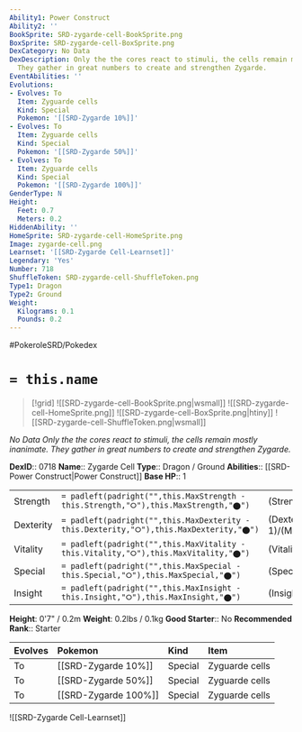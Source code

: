 ```yaml
---
Ability1: Power Construct
Ability2: ''
BookSprite: SRD-zygarde-cell-BookSprite.png
BoxSprite: SRD-zygarde-cell-BoxSprite.png
DexCategory: No Data
DexDescription: Only the the cores react to stimuli, the cells remain mostly inanimate.
  They gather in great numbers to create and strengthen Zygarde.
EventAbilities: ''
Evolutions:
- Evolves: To
  Item: Zyguarde cells
  Kind: Special
  Pokemon: '[[SRD-Zygarde 10%]]'
- Evolves: To
  Item: Zyguarde cells
  Kind: Special
  Pokemon: '[[SRD-Zygarde 50%]]'
- Evolves: To
  Item: Zyguarde cells
  Kind: Special
  Pokemon: '[[SRD-Zygarde 100%]]'
GenderType: N
Height:
  Feet: 0.7
  Meters: 0.2
HiddenAbility: ''
HomeSprite: SRD-zygarde-cell-HomeSprite.png
Image: zygarde-cell.png
Learnset: '[[SRD-Zygarde Cell-Learnset]]'
Legendary: 'Yes'
Number: 718
ShuffleToken: SRD-zygarde-cell-ShuffleToken.png
Type1: Dragon
Type2: Ground
Weight:
  Kilograms: 0.1
  Pounds: 0.2
---
```


#PokeroleSRD/Pokedex

# `= this.name`

> [!grid]
> ![[SRD-zygarde-cell-BookSprite.png|wsmall]]
> ![[SRD-zygarde-cell-HomeSprite.png]]
> ![[SRD-zygarde-cell-BoxSprite.png|htiny]]
> ![[SRD-zygarde-cell-ShuffleToken.png|wsmall]]


*No Data*
*Only the the cores react to stimuli, the cells remain mostly inanimate. They gather in great numbers to create and strengthen Zygarde.*

**DexID**:: 0718
**Name**:: Zygarde Cell
**Type**:: Dragon / Ground
**Abilities**:: [[SRD-Power Construct|Power Construct]]
**Base HP**:: 1

|           |                                                                                        |                                          |
| --------- | -------------------------------------------------------------------------------------- | ---------------------------------------- |
| Strength  | `= padleft(padright("",this.MaxStrength - this.Strength,"⭘"),this.MaxStrength,"⬤")`    | (Strength::1)/(MaxStrength::1)   |
| Dexterity | `= padleft(padright("",this.MaxDexterity - this.Dexterity,"⭘"),this.MaxDexterity,"⬤")` | (Dexterity:: 1)/(MaxDexterity::1) |
| Vitality  | `= padleft(padright("",this.MaxVitality - this.Vitality,"⭘"),this.MaxVitality,"⬤")`    | (Vitality::1)/(MaxVitality::1)   |
| Special   | `= padleft(padright("",this.MaxSpecial - this.Special,"⭘"),this.MaxSpecial,"⬤")`       | (Special::1)/(MaxSpecial::1)     |
| Insight   | `= padleft(padright("",this.MaxInsight - this.Insight,"⭘"),this.MaxInsight,"⬤")`       | (Insight::1)/(MaxInsight::1)     |

**Height**: 0'7" / 0.2m
**Weight**: 0.2lbs / 0.1kg
**Good Starter**:: No
**Recommended Rank**:: Starter

| Evolves   | Pokemon              | Kind    | Item           |
|:----------|:---------------------|:--------|:---------------|
| To        | [[SRD-Zygarde 10%]]  | Special | Zyguarde cells |
| To        | [[SRD-Zygarde 50%]]  | Special | Zyguarde cells |
| To        | [[SRD-Zygarde 100%]] | Special | Zyguarde cells |

![[SRD-Zygarde Cell-Learnset]]